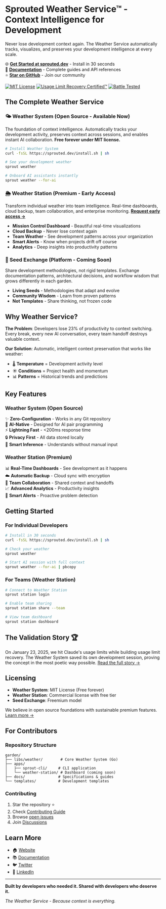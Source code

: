 # Sprouted Weather Service™ - Context Intelligence for Development

Never lose development context again. The Weather Service automatically tracks, visualizes, and preserves your development intelligence at every scale.

🌐 **[Get Started at sprouted.dev](https://sprouted.dev)** - Install in 30 seconds  
📖 **[Documentation](https://sprouted.dev/docs)** - Complete guides and API references  
⭐ **[Star on GitHub](https://github.com/sprouted-dev/garden)** - Join our community

[![MIT License](https://img.shields.io/badge/License-MIT-green.svg?style=for-the-badge)](LICENSE)
[![Usage Limit Recovery Certified™](https://img.shields.io/badge/Usage%20Limit%20Recovery-Certified%20%E2%9C%93-brightgreen?style=for-the-badge)](docs/case-studies/usage-limit-recovery-live.md)
[![Battle Tested](https://img.shields.io/badge/Battle%20Tested-In%20Production-blue?style=for-the-badge)](docs/case-studies/usage-limit-recovery-live.md)

## The Complete Weather Service

### 🌤️ Weather System (Open Source - Available Now)
The foundation of context intelligence. Automatically tracks your development activity, preserves context across sessions, and enables instant AI collaboration. **Free forever under MIT license.**

```bash
# Install Weather System
curl -fsSL https://sprouted.dev/install.sh | sh

# See your development weather
sprout weather

# Onboard AI assistants instantly
sprout weather --for-ai
```

### 🌦️ Weather Station (Premium - Early Access)
Transform individual weather into team intelligence. Real-time dashboards, cloud backup, team collaboration, and enterprise monitoring. **[Request early access →](https://sprouted.dev/station)**

- **Mission Control Dashboard** - Beautiful real-time visualizations
- **Cloud Backup** - Never lose context again
- **Team Weather** - See development patterns across your organization
- **Smart Alerts** - Know when projects drift off course
- **Analytics** - Deep insights into productivity patterns

### 🌱 Seed Exchange (Platform - Coming Soon)
Share development methodologies, not rigid templates. Exchange documentation patterns, architectural decisions, and workflow wisdom that grows differently in each garden.

- **Living Seeds** - Methodologies that adapt and evolve
- **Community Wisdom** - Learn from proven patterns
- **Not Templates** - Share thinking, not frozen code

## Why Weather Service?

**The Problem**: Developers lose 23% of productivity to context switching. Every break, every new AI conversation, every team handoff destroys valuable context.

**Our Solution**: Automatic, intelligent context preservation that works like weather:
- 🌡️ **Temperature** = Development activity level
- ☀️ **Conditions** = Project health and momentum  
- 📊 **Patterns** = Historical trends and predictions

## Key Features

### Weather System (Open Source)
✨ **Zero-Configuration** - Works in any Git repository  
🤖 **AI-Native** - Designed for AI pair programming  
⚡ **Lightning Fast** - <200ms response time  
🔒 **Privacy First** - All data stored locally  
🎯 **Smart Inference** - Understands without manual input  

### Weather Station (Premium)
📊 **Real-Time Dashboards** - See development as it happens  
☁️ **Automatic Backup** - Cloud sync with encryption  
👥 **Team Collaboration** - Shared context and handoffs  
📈 **Advanced Analytics** - Productivity insights  
🚨 **Smart Alerts** - Proactive problem detection  

## Getting Started

### For Individual Developers
```bash
# Install in 30 seconds
curl -fsSL https://sprouted.dev/install.sh | sh

# Check your weather
sprout weather

# Start AI session with full context
sprout weather --for-ai | pbcopy
```

### For Teams (Weather Station)
```bash
# Connect to Weather Station
sprout station login

# Enable team sharing
sprout station share --team

# View team dashboard
sprout station dashboard
```

## The Validation Story 🏆

On January 23, 2025, we hit Claude's usage limits while building usage limit recovery. The Weather System saved its own development session, proving the concept in the most poetic way possible. [Read the full story →](docs/case-studies/usage-limit-recovery-live.md)

## Licensing

- **Weather System**: MIT License (Free forever)
- **Weather Station**: Commercial license with free tier
- **Seed Exchange**: Freemium model

We believe in open source foundations with sustainable premium features. [Learn more →](docs/specs/licensing-strategy.md)

## For Contributors

### Repository Structure
```
garden/
├── libs/weather/        # Core Weather System (Go)
├── apps/
│   ├── sprout-cli/     # CLI application
│   └── weather-station/ # Dashboard (coming soon)
├── docs/               # Specifications & guides
└── templates/          # Development templates
```

### Contributing
1. Star the repository ⭐
2. Check [Contributing Guide](CONTRIBUTING.md)
3. Browse [open issues](https://github.com/sprouted-dev/garden/issues)
4. Join [Discussions](https://github.com/sprouted-dev/garden/discussions)

## Learn More

- 🏠 [Website](https://sprouted.dev)
- 📚 [Documentation](https://sprouted.dev/docs)
- 🐦 [Twitter](https://twitter.com/sprouted_dev)
- 💼 [LinkedIn](https://linkedin.com/company/sprouted-dev)

---

**Built by developers who needed it. Shared with developers who deserve it.**

*The Weather Service - Because context is everything.*